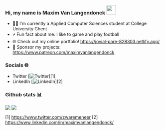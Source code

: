 ### Hi, my name is Maxim Van Langendonck <img src="https://raw.githubusercontent.com/MartinHeinz/MartinHeinz/master/wave.gif" width="30px">
- 👨‍🎓 I'm currently a Applied Computer Sciences student at College University Ghent
- ⚡ Fun fact about me: I like to game and play football
- 🌐 Check out my online portfolio! https://jovial-pare-828303.netlify.app/
- 💸 Sponsor my projects: https://www.patreon.com/maximvanlangendonck
### Socials 🌐
- Twitter [![Twitter][1.2]][1]
- LinkedIn [![LinkedIn][2.2]][2]
### Github stats 📊
<img align="center" src="https://github-readme-stats.vercel.app/api/top-langs/?username=maxim-vanlangendonck&theme=great-gatsby&show_icons=true>" />
<img align="center" src="https://github-readme-stats.vercel.app/api/?username=maxim-vanlangendonck&theme=great-gatsby&show_icons=true" />


<!-- Icons -->
[1.2]: http://i.imgur.com/wWzX9uB.png
[2.2]: https://raw.githubusercontent.com/MartinHeinz/MartinHeinz/master/linkedin-3-16.png

<!-- Links to social media accounts -->
[1] https://www.twitter.com/zwaremeneer
[2] https://www.linkedin.com/in/maximvanlangendonck/